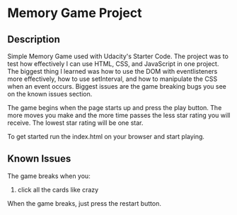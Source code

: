 # Memory Game Project

## Description

Simple Memory Game used with Udacity's Starter Code. The project was to test how effectively I can use HTML, CSS, and JavaScript
in one project. The biggest thing I learned was how to use the DOM with eventlisteners more effectively, how to use setInterval, and how to manipulate the CSS when an event occurs. Biggest issues are the game breaking bugs you see on the known issues section. 

The game begins when the page starts up and press the play button.
The more moves you make and the more time passes the less star rating you will receive. The lowest star rating will be one star. 

To get started run the index.html on your browser and start playing.

## Known Issues

The game breaks when you:
 1. click all the cards like crazy

 When the game breaks, just press the restart button.